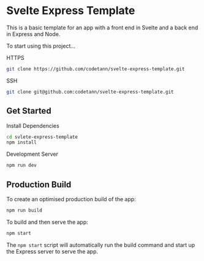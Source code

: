 # Svelte Express Template

This is a basic template for an app with a front end in Svelte and a back end in Express and Node.

To start using this project...

HTTPS

```bash
git clone https://github.com/codetann/svelte-express-template.git
```

SSH

```bash
git clone git@github.com:codetann/svelte-express-template.git
```

## Get Started

Install Dependencies

```bash
cd svlete-express-template
npm install
```

Development Server

```bash
npm run dev
```

## Production Build

To create an optimised production build of the app:

```bash
npm run build
```

To build and then serve the app:

```bash
npm start
```

The `npm start` script will automatically run the build command and start up the Express server to serve the app.
